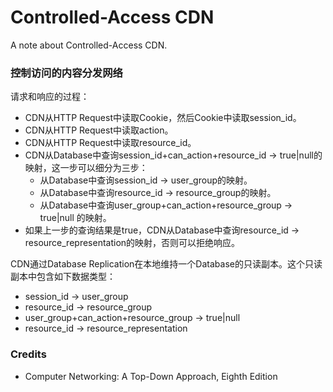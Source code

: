 # Controlled-Access CDN
A note about Controlled-Access CDN.

### 控制访问的内容分发网络

请求和响应的过程：
- CDN从HTTP Request中读取Cookie，然后Cookie中读取session_id。
- CDN从HTTP Request中读取action。
- CDN从HTTP Request中读取resource_id。
- CDN从Database中查询session_id+can_action+resource_id -> true|null的映射，这一步可以细分为三步：
  - 从Database中查询session_id -> user_group的映射。
  - 从Database中查询resource_id -> resource_group的映射。
  - 从Database中查询user_group+can_action+resource_group -> true|null 的映射。
- 如果上一步的查询结果是true，CDN从Database中查询resource_id -> resource_representation的映射，否则可以拒绝响应。

CDN通过Database Replication在本地维持一个Database的只读副本。这个只读副本中包含如下数据类型：
- session_id -> user_group
- resource_id -> resource_group
- user_group+can_action+resource_group -> true|null
- resource_id -> resource_representation

### Credits
- Computer Networking: A Top-Down Approach, Eighth Edition
